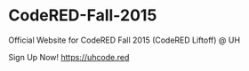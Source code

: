 # CodeRED-Fall-2015
Official Website for CodeRED Fall 2015 (CodeRED Liftoff) @ UH

Sign Up Now! https://uhcode.red
